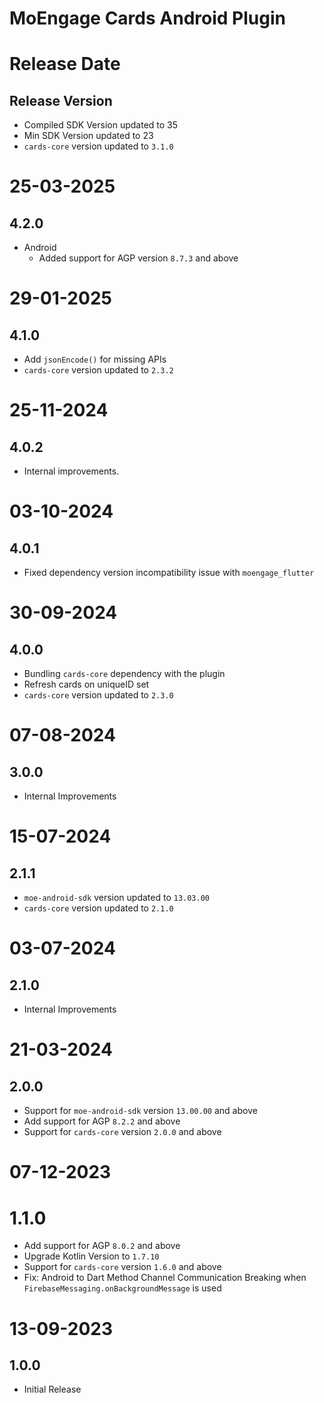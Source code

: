 # MoEngage Cards Android Plugin

# Release Date

## Release Version
- Compiled SDK Version updated to 35
- Min SDK Version updated to 23
- `cards-core` version updated to `3.1.0`
  
# 25-03-2025

## 4.2.0
- Android
    - Added support for AGP version `8.7.3` and above

# 29-01-2025

## 4.1.0
- Add `jsonEncode()` for missing APIs
- `cards-core` version updated to `2.3.2`

# 25-11-2024

## 4.0.2
- Internal improvements.

# 03-10-2024

## 4.0.1
- Fixed dependency version incompatibility issue with `moengage_flutter`

# 30-09-2024

## 4.0.0
- Bundling `cards-core` dependency with the plugin
- Refresh cards on uniqueID set
- `cards-core` version updated to `2.3.0`

# 07-08-2024

## 3.0.0
- Internal Improvements

# 15-07-2024

## 2.1.1
- `moe-android-sdk` version updated to `13.03.00`
- `cards-core` version updated to `2.1.0`

# 03-07-2024

## 2.1.0
- Internal Improvements

# 21-03-2024

## 2.0.0
- Support for `moe-android-sdk` version `13.00.00` and above
- Add support for AGP `8.2.2` and above
- Support for `cards-core` version `2.0.0` and above

# 07-12-2023

# 1.1.0
- Add support for AGP `8.0.2` and above
- Upgrade Kotlin Version to `1.7.10`
- Support for `cards-core` version `1.6.0` and above
- Fix: Android to Dart Method Channel Communication Breaking when `FirebaseMessaging.onBackgroundMessage` is used

# 13-09-2023

## 1.0.0
- Initial Release